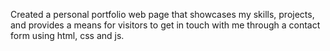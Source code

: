 Created a personal portfolio web page that showcases my skills, projects, and provides a means for visitors to get in touch with me through a contact form using html, css and js.
